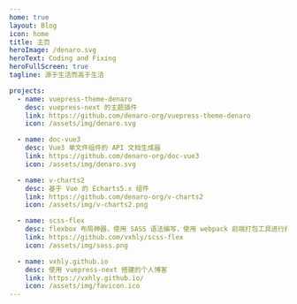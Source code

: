 ```yaml
---
home: true
layout: Blog
icon: home
title: 主页
heroImage: /denaro.svg
heroText: Coding and Fixing
heroFullScreen: true
tagline: 源于生活而高于生活

projects:
  - name: vuepress-theme-denaro
    desc: vuepress-next 的主题插件
    link: https://github.com/denaro-org/vuepress-theme-denaro
    icon: /assets/img/denaro.svg

  - name: doc-vue3
    desc: Vue3 单文件组件的 API 文档生成器
    link: https://github.com/denaro-org/doc-vue3
    icon: /assets/img/denaro.svg

  - name: v-charts2
    desc: 基于 Vue 的 Echarts5.x 组件
    link: https://github.com/denaro-org/v-charts2
    icon: /assets/img/v-charts2.png

  - name: scss-flex
    desc: flexbox 布局神器，使用 SASS 语法编写，使用 webpack 前端打包工具进行打包
    link: https://github.com/vxhly/scss-flex
    icon: /assets/img/sass.png

  - name: vxhly.github.io
    desc: 使用 vuepress-next 搭建的个人博客 
    link: https://vxhly.github.io/
    icon: /assets/img/favicon.ico
---
```


